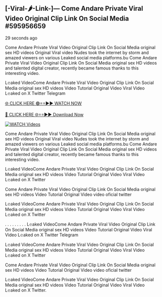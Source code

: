 ## [-Viral-🌶-Link-]— Come Andare Private Viral Video Original Clip Link On Social Media #595956659

29 seconds ago

Come Andare Private Viral Video Original Clip Link On Social Media original sex HD videos Original Viral video Nudes took the internet by storm and amazed viewers on various Leaked social media platforms.bu Come Andare Private Viral Video Original Clip Link On Social Media original sex HD videos and talented digital creator, recently became famous thanks to this interesting video.

L𝚎aked VideoCome Andare Private Viral Video Original Clip Link On Social Media original sex HD videos Video Tutorial Original Video Viral Video L𝚎aked on X Twitter Telegram

[🌐 CLICK HERE 🟢==►► WATCH NOW](https://cutt.ly/te57wshS)

[🔴 CLICK HERE 🌐==►► Download Now](https://cutt.ly/te57wshS)

[![WATCH Videos](https://i.imgur.com/dJHk4Zq.gif)](https://cutt.ly/te57wshS)

Come Andare Private Viral Video Original Clip Link On Social Media original sex HD videos Original Viral video Nudes took the internet by storm and amazed viewers on various Leaked social media platforms.bu Come Andare Private Viral Video Original Clip Link On Social Media original sex HD videos and talented digital creator, recently became famous thanks to this interesting video.

L𝚎aked VideoCome Andare Private Viral Video Original Clip Link On Social Media original sex HD videos Video Tutorial Original Video Viral Video L𝚎aked on X Twitter

Come Andare Private Viral Video Original Clip Link On Social Media original sex HD videos Video Tutorial Original Video video oficial twitter

L𝚎aked VideoCome Andare Private Viral Video Original Clip Link On Social Media original sex HD videos Video Tutorial Original Video Viral Video L𝚎aked on X Twitter

. . . . . . . . . L𝚎aked VideoCome Andare Private Viral Video Original Clip Link On Social Media original sex HD videos Video Tutorial Original Video Viral Video L𝚎aked on X Twitter Telegram

L𝚎aked VideoCome Andare Private Viral Video Original Clip Link On Social Media original sex HD videos Video Tutorial Original Video Viral Video L𝚎aked on X Twitter

Come Andare Private Viral Video Original Clip Link On Social Media original sex HD videos Video Tutorial Original Video video oficial twitter

L𝚎aked VideoCome Andare Private Viral Video Original Clip Link On Social Media original sex HD videos Video Tutorial Original Video Viral Video L𝚎aked on X Twitter.
